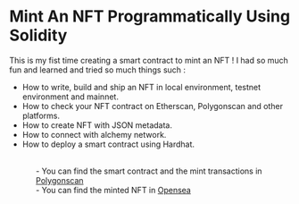 # Mint An NFT Programmatically Using Solidity
This is my fist time creating a smart contract to mint an NFT ! I had so much fun and learned and tried so much things such :
<ul>
  <li>How to write, build and ship an NFT in local environment, testnet environment and mainnet.</li>
  <li>How to check your NFT contract on Etherscan, Polygonscan and other platforms.</li>
  <li>How to create NFT with JSON metadata.</li>
  <li>How to connect with alchemy network.</li>
  <li>How to deploy a smart contract using Hardhat.</li>
<ul>
</br>
- You can find the smart contract and the mint transactions in <a href="https://polygonscan.com/address/0xb2C6263123b2e36a33b4c699ff3a785a19b3A90A">Polygonscan</a></br>
- You can find the minted NFT in <a href="https://opensea.io/collection/ahmed-lamlih-collection">Opensea</a>
